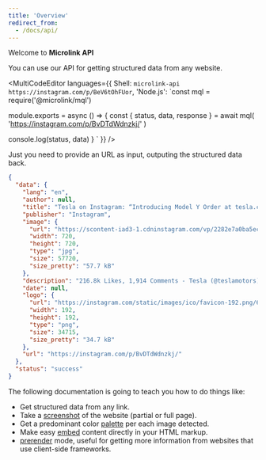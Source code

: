 ```yaml
---
title: 'Overview'
redirect_from:
  - /docs/api/
--- 
```


Welcome to **Microlink API**

You can use our API for getting structured data from any website.

<MultiCodeEditor languages={{
  Shell: `microlink-api https://instagram.com/p/BeV6tOhFUor`,
  'Node.js': `const mql = require('@microlink/mql')
 
module.exports = async () => {
 const { status, data, response } = await mql(
   'https://instagram.com/p/BvDTdWdnzkj/'
  )
 
 console.log(status, data)
}
  `
  }} 
/>

Just you need to provide an URL as input, outputing the structured data back.

```json
{
  "data": {
    "lang": "en",
    "author": null,
    "title": "Tesla on Instagram: “Introducing Model Y Order at tesla.com/y”",
    "publisher": "Instagram",
    "image": {
      "url": "https://scontent-iad3-1.cdninstagram.com/vp/2282e7a0ba5ecd54364f5289104e5105/5CB67DF2/t51.2885-15/e15/52643291_128871201513344_8032404419029138690_n.jpg?_nc_ht=scontent-iad3-1.cdninstagram.com",
      "width": 720,
      "height": 720,
      "type": "jpg",
      "size": 57720,
      "size_pretty": "57.7 kB"
    },
    "description": "216.8k Likes, 1,914 Comments - Tesla (@teslamotors) on Instagram: “Introducing Model Y Order at tesla.com/y”",
    "date": null,
    "logo": {
      "url": "https://instagram.com/static/images/ico/favicon-192.png/68d99ba29cc8.png",
      "width": 192,
      "height": 192,
      "type": "png",
      "size": 34715,
      "size_pretty": "34.7 kB"
    },
    "url": "https://instagram.com/p/BvDTdWdnzkj/"
  },
  "status": "success"
}
```

The following documentation is going to teach you how to do things like:

- Get structured data from any link.
- Take a [screenshot](#screenshot) of the website (partial or full page).
- Get a predominant color [palette](#palette) per each image detected.
- Make easy [embed](#embed) content directly in your HTML markup.
- [prerender](#prerender) mode, useful for getting more information from websites that use client-side frameworks.
